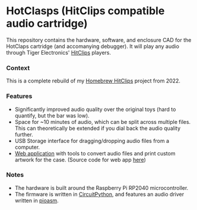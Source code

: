 # HotClasps (HitClips compatible audio cartridge)
This repository contains the hardware, software, and enclosure CAD for the HotClaps cartridge (and accomanying debugger). It will play any audio through Tiger Electronics' [HitClips](https://en.wikipedia.org/wiki/HitClips) players.

### Context 
This is a complete rebuild of my [Homebrew HitClips](https://hackaday.io/project/183495-homebrew-hitclips) project from 2022.

### Features
* Significantly improved audio quality over the original toys (hard to quantify, but the bar was low).
* Space for ~10 minutes of audio, which can be split across multiple files. This can theoretically be extended if you dial back the audio quality further.
* USB Storage interface for dragging/dropping audio files from a computer.
* [Web application](https://www.hotclasps.com) with tools to convert audio files and print custom artwork for the case. (Source code for web app [here](https://github.com/dupontgu/hc-webapp))

### Notes
* The hardware is built around the Raspberry Pi RP2040 microcontroller.
* The firmware is written in [CircuitPython](https://circuitpython.org/), and features an audio driver written in [pioasm](https://rp2040pio-docs.readthedocs.io/en/latest/pio-programs.html).
